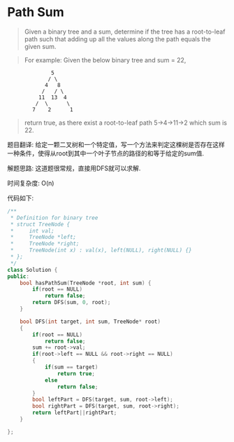 # Path Sum

> Given a binary tree and a sum, determine if the tree has a root-to-leaf path such that adding up all the values along the path equals the given sum.

> For example:
Given the below binary tree and sum = 22,

```
              5
             / \
            4   8
           /   / \
          11  13  4
         /  \      \
        7    2      1

```
> return true, as there exist a root-to-leaf path 5->4->11->2 which sum is 22.

题目翻译:
给定一颗二叉树和一个特定值，写一个方法来判定这棵树是否存在这样一种条件，使得从root到其中一个叶子节点的路径的和等于给定的sum值.

解题思路:
这道题很常规，直接用DFS就可以求解.

时间复杂度:
O(n)

代码如下:
```c++
/**
 * Definition for binary tree
 * struct TreeNode {
 *     int val;
 *     TreeNode *left;
 *     TreeNode *right;
 *     TreeNode(int x) : val(x), left(NULL), right(NULL) {}
 * };
 */
class Solution {
public:
    bool hasPathSum(TreeNode *root, int sum) {
        if(root == NULL)
            return false;
        return DFS(sum, 0, root);
    }

    bool DFS(int target, int sum, TreeNode* root)
    {
        if(root == NULL)
            return false;
        sum += root->val;
        if(root->left == NULL && root->right == NULL)
        {
            if(sum == target)
                return true;
            else
                return false;
        }
        bool leftPart = DFS(target, sum, root->left);
        bool rightPart = DFS(target, sum, root->right);
        return leftPart||rightPart;
    }

};

```
